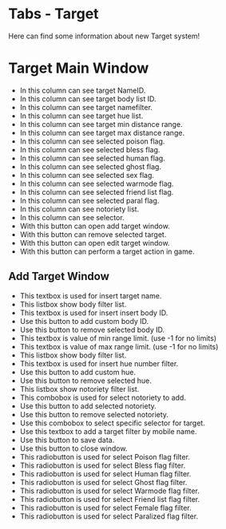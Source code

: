 #  Tabs - Target 

Here can find some information about new Target system!

#  Target Main Window 
  - In this column can see target NameID.
  - In this column can see target body list ID.
  - In this column can see target namefilter.
  - In this column can see target hue list.
  - In this column can see target min distance range.
  - In this column can see target max distance range.
  - In this column can see selected poison flag.
  - In this column can see selected bless flag.
  - In this column can see selected human flag.
  - In this column can see selected ghost flag.
  - In this column can see selected sex flag.
  - In this column can see selected warmode flag.
  - In this column can see selected friend list flag.
  - In this column can see selected paral flag.
  - In this column can see notoriety list.
  - In this column can see selector.
  - With this button can open add target window.
  - With this button can remove selected target.
  - With this button can open edit target window.
  - With this button can perform a target action in game.
##  Add Target Window 
  - This textbox is used for insert target name.
  - This listbox show body filter list.
  - This textbox is used for insert insert body ID.
  - Use this button to add custom body ID.
  - Use this button to remove selected body ID.
  - This textbox is value of min range limit. (use -1 for no limits)
  - This textbox is value of max range limit. (use -1 for no limits)
  - This listbox show body filter list.
  - This textbox is used for insert hue number filter.
  - Use this button to add custom hue.
  - Use this button to remove selected hue.
  - This listbox show notoriety filter list.
  - This combobox is used for select notoriety to add.
  - Use this button to add selected notoriety.
  - Use this button to remove selected notoriety.
  - Use this combobox to select specific selector for target.
  - Use this textbox to add a target filter by mobile name.
  - Use this button to save data.
  - Use this button to close window.
  - This radiobutton is used for select Poison flag filter.
  - This radiobutton is used for select Bless flag filter.
  - This radiobutton is used for select Human flag filter.
  - This radiobutton is used for select Ghost flag filter.
  - This radiobutton is used for select Warmode flag filter.
  - This radiobutton is used for select Friend list flag filter.
  - This radiobutton is used for select Female flag filter.
  - This radiobutton is used for select Paralized flag filter.
